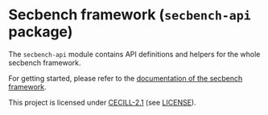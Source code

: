 # Secbench framework (`secbench-api` package)

The `secbench-api` module contains API definitions and helpers for the whole secbench framework.

For getting started, please refer to the [documentation of the secbench framework](https://doc.secbench.fr).

This project is licensed under [CECILL-2.1](http://www.cecill.info/index.en.html) (see [LICENSE](./../../LICENSE)).
